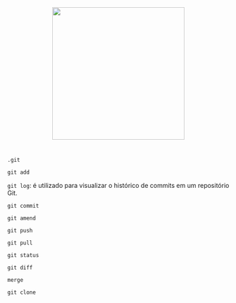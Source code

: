<div align="center">
<img src="https://github.com/hellotatiramos/git-e-github/assets/158481113/d86f2914-ee5c-4fa4-9e60-b6e14fadf7c6" width="300px" />
</div>

#

`.git`

`git add`

`git log`: é utilizado para visualizar o histórico de commits em um repositório Git.

`git commit`

`git amend`

`git push`

`git pull`

`git status`

`git diff`

`merge`

`git clone`





